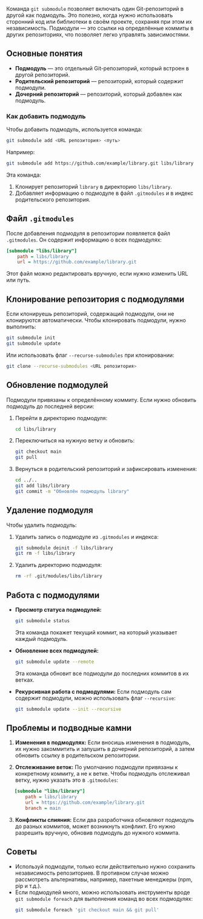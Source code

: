 Команда `git submodule` позволяет включать один Git-репозиторий в другой как подмодуль. Это полезно, когда нужно использовать сторонний код или библиотеки в своём проекте, сохраняя при этом их независимость. Подмодули — это ссылки на определённые коммиты в других репозиториях, что позволяет легко управлять зависимостями.

## Основные понятия
- **Подмодуль** — это отдельный Git-репозиторий, который встроен в другой репозиторий.
- **Родительский репозиторий** — репозиторий, который содержит подмодули.
- **Дочерний репозиторий** — репозиторий, который добавлен как подмодуль.

### Как добавить подмодуль

Чтобы добавить подмодуль, используется команда:
```bash
git submodule add <URL репозитория> <путь>
```
Например:
```bash
git submodule add https://github.com/example/library.git libs/library
```
Эта команда:
1. Клонирует репозиторий `library` в директорию `libs/library`.
2. Добавляет информацию о подмодуле в файл `.gitmodules` и в индекс родительского репозитория.

## Файл `.gitmodules`

После добавления подмодуля в репозитории появляется файл `.gitmodules`. Он содержит информацию о всех подмодулях:
```ini
[submodule "libs/library"]
    path = libs/library
    url = https://github.com/example/library.git
```
Этот файл можно редактировать вручную, если нужно изменить URL или путь.

## Клонирование репозитория с подмодулями

Если клонируешь репозиторий, содержащий подмодули, они не клонируются автоматически. Чтобы клонировать подмодули, нужно выполнить:
```bash
git submodule init
git submodule update
```
Или использовать флаг `--recurse-submodules` при клонировании:
```bash
git clone --recurse-submodules <URL репозитория>
```

## Обновление подмодулей

Подмодули привязаны к определённому коммиту. Если нужно обновить подмодуль до последней версии:
1. Перейти в директорию подмодуля:
   ```bash
   cd libs/library
   ```
2. Переключиться на нужную ветку и обновить:
   ```bash
   git checkout main
   git pull
   ```
3. Вернуться в родительский репозиторий и зафиксировать изменения:
   ```bash
   cd ../..
   git add libs/library
   git commit -m "Обновлён подмодуль library"
   ```

## Удаление подмодуля

Чтобы удалить подмодуль:
1. Удалить запись о подмодуле из `.gitmodules` и индекса:
   ```bash
   git submodule deinit -f libs/library
   git rm -f libs/library
   ```
2. Удалить директорию подмодуля:
   ```bash
   rm -rf .git/modules/libs/library
   ```

## Работа с подмодулями

- **Просмотр статуса подмодулей:**
  ```bash
  git submodule status
  ```
  Эта команда покажет текущий коммит, на который указывает каждый подмодуль.

- **Обновление всех подмодулей:**
  ```bash
  git submodule update --remote
  ```
  Эта команда обновит все подмодули до последних коммитов в их ветках.

- **Рекурсивная работа с подмодулями:**
  Если подмодуль сам содержит подмодули, можно использовать флаг `--recursive`:
  ```bash
  git submodule update --init --recursive
  ```

## Проблемы и подводные камни

1. **Изменения в подмодулях:**
   Если вносишь изменения в подмодуль, их нужно закоммитить и запушить в дочерний репозиторий, а затем обновить ссылку в родительском репозитории.

2. **Отслеживание веток:**
   По умолчанию подмодули привязаны к конкретному коммиту, а не к ветке. Чтобы подмодуль отслеживал ветку, нужно указать это в `.gitmodules`:
```ini
   [submodule "libs/library"]
       path = libs/library
       url = https://github.com/example/library.git
       branch = main
```

3. **Конфликты слияния:**
   Если два разработчика обновляют подмодуль до разных коммитов, может возникнуть конфликт. Его нужно разрешить вручную, обновив подмодуль до нужного коммита.

## Советы
- Используй подмодули, только если действительно нужно сохранить независимость репозиториев. В противном случае можно рассмотреть альтернативы, например, пакетные менеджеры (npm, pip и т.д.).
- Если подмодулей много, можно использовать инструменты вроде `git submodule foreach` для выполнения команд во всех подмодулях:
  ```bash
  git submodule foreach 'git checkout main && git pull'
  ```